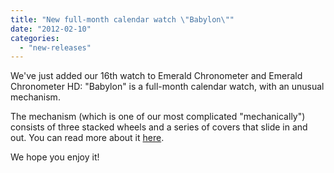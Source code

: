 ```yaml
---
title: "New full-month calendar watch \"Babylon\""
date: "2012-02-10"
categories: 
  - "new-releases"
---
```


We've just added our 16th watch to Emerald Chronometer and Emerald Chronometer HD: "Babylon" is a full-month calendar watch, with an unusual mechanism.

The mechanism (which is one of our most complicated "mechanically") consists of three stacked wheels and a series of covers that slide in and out. You can read more about it [here](http://emeraldsequoia.com/h/Babylon/Babylon.html).

We hope you enjoy it!
